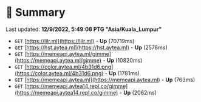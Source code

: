 # 📖 Summary
Last updated: **12/9/2022, 5:49:08 PTG "Asia/Kuala_Lumpur"**

- `GET` [https://lilr.ml](https://lilr.ml) - **Up** (70719ms)
- `GET` [https://hst.aytea.ml](https://hst.aytea.ml) - **Up** (2578ms)
- `GET` [https://memeapi.aytea.ml/gimme](https://memeapi.aytea.ml/gimme) - **Up** (10820ms)
- `GET` [https://color.aytea.ml/4b31d6.png](https://color.aytea.ml/4b31d6.png) - **Up** (1781ms)
- `GET` [https://memeapi.aytea.ml](https://memeapi.aytea.ml) - **Up** (763ms)
- `GET` [https://memeapi.aytea14.repl.co/gimme](https://memeapi.aytea14.repl.co/gimme) - **Up** (2062ms)
